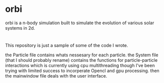 # orbi

orbi is a n-body simulation built to simulate the evolution of various solar systems in 2d.

#

This repository is just a sample of some of the code I wrote.

the Particle file contains whats nessesary for each particle.
the System file (that I should probably rename) contains the functions for particle-particle interactions which is currently using cpu multithreading though I've been trying with limited success to incorperate Opencl and gpu processing.
then the mainwindow file deals with the user interface.
